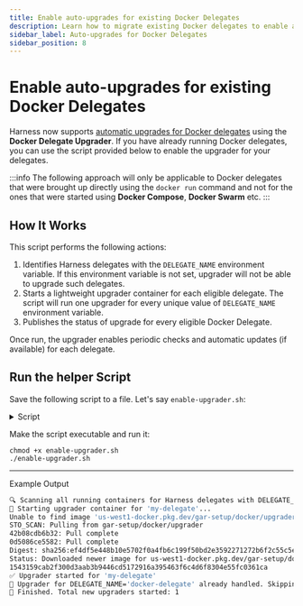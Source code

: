 ```yaml
---
title: Enable auto-upgrades for existing Docker Delegates
description: Learn how to migrate existing Docker delegates to enable automatic upgrades using the Docker Delegate Upgrader script.
sidebar_label: Auto-upgrades for Docker Delegates
sidebar_position: 8
---
```


# Enable auto-upgrades for existing Docker Delegates

Harness now supports [automatic upgrades for Docker delegates](/docs/platform/delegates/install-delegates/delegate-upgrades-and-expiration#docker-delegate) using the **Docker Delegate Upgrader**. If you have already running Docker delegates, you can use the script provided below to enable the upgrader for your delegates.

:::info
The following approach will only be applicable to Docker delegates that were brought up directly using the `docker run` command and not for the ones that were started using **Docker Compose**, **Docker Swarm** etc.
:::

## How It Works

This script performs the following actions:

1. Identifies Harness delegates with the `DELEGATE_NAME` environment variable. If this environment variable is not set, upgrader will not be able to upgrade such delegates. 
2. Starts a lightweight upgrader container for each eligible delegate. The script will run one upgrader for every unique value of `DELEGATE_NAME` environment variable. 
3. Publishes the status of upgrade for every eligible Docker Delegate.

Once run, the upgrader enables periodic checks and automatic updates (if available) for each delegate.

## Run the helper Script

Save the following script to a file. Let's say `enable-upgrader.sh`:

<details>
<summary>Script</summary>

```
#!/bin/bash

echo "🔍 Scanning all running containers for Harness delegates with DELEGATE_NAME..."

running_containers=$(docker ps --filter "status=running" --format "{{.ID}}")

started_upgraders=()
patched_count=0

for container_id in $running_containers; do
  env_vars=$(docker inspect "$container_id" --format '{{range .Config.Env}}{{println .}}{{end}}')
  DELEGATE_NAME=$(echo "$env_vars" | grep '^DELEGATE_NAME=' | cut -d'=' -f2-)
  DELEGATE_TOKEN=$(echo "$env_vars" | grep '^DELEGATE_TOKEN=' | cut -d'=' -f2-)
  ACCOUNT_ID=$(echo "$env_vars" | grep '^ACCOUNT_ID=' | cut -d'=' -f2-)
  MANAGER_HOST_AND_PORT=$(echo "$env_vars" | grep '^MANAGER_HOST_AND_PORT=' | cut -d'=' -f2-)

  if [ -z "$DELEGATE_NAME" ]; then
    echo "🚫 Container $container_id skipped: no DELEGATE_NAME found."
    continue
  fi

  if [[ " ${started_upgraders[@]} " =~ " ${DELEGATE_NAME} " ]]; then
    echo "🔁 Upgrader for DELEGATE_NAME='$DELEGATE_NAME' already handled. Skipping..."
    continue
  fi

  if docker ps --format '{{.Names}}' | grep -q "^${DELEGATE_NAME}-upgrader$"; then
    echo "⚠️ Upgrader container '${DELEGATE_NAME}-upgrader' already running. Skipping creation."
  else
    echo "🚀 Starting upgrader container for '$DELEGATE_NAME'..."
    docker run -d --cpus=0.1 --memory=100m \
      -v /var/run/docker.sock:/var/run/docker.sock \
      -e ACCOUNT_ID="$ACCOUNT_ID" \
      -e MANAGER_HOST_AND_PORT="$MANAGER_HOST_AND_PORT" \
      -e UPGRADER_WORKLOAD_NAME="$DELEGATE_NAME" \
      -e UPGRADER_TOKEN="$DELEGATE_TOKEN" \
      -e SCHEDULE="0 */1 * * *" \
      us-docker.pkg.dev/gar-prod-setup/harness-public/harness/upgrader:latest

    echo "✅ Upgrader started for '$DELEGATE_NAME'"
    patched_count=$((patched_count + 1))
  fi

  started_upgraders+=("$DELEGATE_NAME")
done

echo "🎉 Finished. Total new upgraders started: $patched_count"
```

</details>

Make the script executable and run it:

```
chmod +x enable-upgrader.sh
./enable-upgrader.sh
```

---

Example Output

```bash
🔍 Scanning all running containers for Harness delegates with DELEGATE_NAME...
🚀 Starting upgrader container for 'my-delegate'...
Unable to find image 'us-west1-docker.pkg.dev/gar-setup/docker/upgrader:STO_SCAN' locally
STO_SCAN: Pulling from gar-setup/docker/upgrader
42b08cdb6b32: Pull complete
0d5086ce5582: Pull complete
Digest: sha256:ef4df5e448b10e5702f0a4fb6c199f50bd2e3592271272b6f2c55c5e0cb71625
Status: Downloaded newer image for us-west1-docker.pkg.dev/gar-setup/docker/upgrader:latest
1543159cab2f300d3aab3b9446cd5172916a395463f6c4d6f8304e55fc0361ca
✅ Upgrader started for 'my-delegate'
🔁 Upgrader for DELEGATE_NAME='docker-delegate' already handled. Skipping...
🎉 Finished. Total new upgraders started: 1
```
